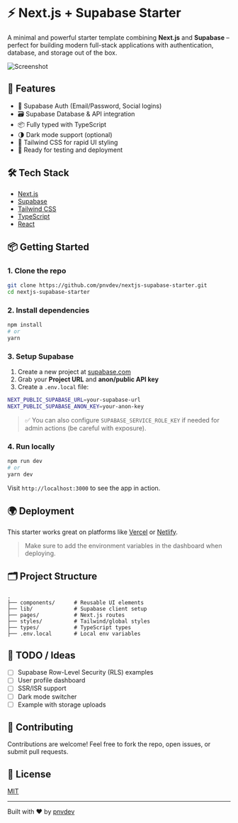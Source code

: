 # ⚡ Next.js + Supabase Starter

A minimal and powerful starter template combining **Next.js** and **Supabase** – perfect for building modern full-stack applications with authentication, database, and storage out of the box.

![Screenshot](./public/preview.png) <!-- Optional: Replace or remove if not available -->

## 🚀 Features

- 🔐 Supabase Auth (Email/Password, Social logins)
- 🗃️ Supabase Database & API integration
- 📦 Fully typed with TypeScript
- 🌗 Dark mode support (optional)
- 💨 Tailwind CSS for rapid UI styling
- 🧪 Ready for testing and deployment

## 🛠 Tech Stack

- [Next.js](https://nextjs.org/)
- [Supabase](https://supabase.com/)
- [Tailwind CSS](https://tailwindcss.com/)
- [TypeScript](https://www.typescriptlang.org/)
- [React](https://reactjs.org/)

## 📦 Getting Started

### 1. Clone the repo

```bash
git clone https://github.com/pnvdev/nextjs-supabase-starter.git
cd nextjs-supabase-starter
```

### 2. Install dependencies

```bash
npm install
# or
yarn
```

### 3. Setup Supabase

1. Create a new project at [supabase.com](https://supabase.com)
2. Grab your **Project URL** and **anon/public API key**
3. Create a `.env.local` file:

```bash
NEXT_PUBLIC_SUPABASE_URL=your-supabase-url
NEXT_PUBLIC_SUPABASE_ANON_KEY=your-anon-key
```

> ✅ You can also configure `SUPABASE_SERVICE_ROLE_KEY` if needed for admin actions (be careful with exposure).

### 4. Run locally

```bash
npm run dev
# or
yarn dev
```

Visit `http://localhost:3000` to see the app in action.

## 🌍 Deployment

This starter works great on platforms like [Vercel](https://vercel.com/) or [Netlify](https://netlify.com/).

> Make sure to add the environment variables in the dashboard when deploying.

## 🗂️ Project Structure

```
.
├── components/      # Reusable UI elements
├── lib/             # Supabase client setup
├── pages/           # Next.js routes
├── styles/          # Tailwind/global styles
├── types/           # TypeScript types
├── .env.local       # Local env variables
```

## 📌 TODO / Ideas

- [ ] Supabase Row-Level Security (RLS) examples
- [ ] User profile dashboard
- [ ] SSR/ISR support
- [ ] Dark mode switcher
- [ ] Example with storage uploads

## 🤝 Contributing

Contributions are welcome! Feel free to fork the repo, open issues, or submit pull requests.

## 📄 License

[MIT](LICENSE)

---

Built with ❤️ by [pnvdev](https://github.com/pnvdev)
